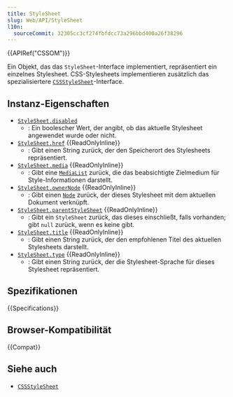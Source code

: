 ```yaml
---
title: StyleSheet
slug: Web/API/StyleSheet
l10n:
  sourceCommit: 32305cc3cf274fbfdcc73a296bbd400a26f38296
---
```


{{APIRef("CSSOM")}}

Ein Objekt, das das `StyleSheet`-Interface implementiert, repräsentiert ein einzelnes Stylesheet. CSS-Stylesheets implementieren zusätzlich das spezialisiertere [`CSSStyleSheet`](/de/docs/Web/API/CSSStyleSheet)-Interface.

## Instanz-Eigenschaften

- [`StyleSheet.disabled`](/de/docs/Web/API/StyleSheet/disabled)
  - : Ein boolescher Wert, der angibt, ob das aktuelle Stylesheet angewendet wurde oder nicht.
- [`StyleSheet.href`](/de/docs/Web/API/StyleSheet/href) {{ReadOnlyInline}}
  - : Gibt einen String zurück, der den Speicherort des Stylesheets repräsentiert.
- [`StyleSheet.media`](/de/docs/Web/API/StyleSheet/media) {{ReadOnlyInline}}
  - : Gibt eine [`MediaList`](/de/docs/Web/API/MediaList) zurück, die das beabsichtigte Zielmedium für Style-Informationen darstellt.
- [`StyleSheet.ownerNode`](/de/docs/Web/API/StyleSheet/ownerNode) {{ReadOnlyInline}}
  - : Gibt einen [`Node`](/de/docs/Web/API/Node) zurück, der dieses Stylesheet mit dem aktuellen Dokument verknüpft.
- [`StyleSheet.parentStyleSheet`](/de/docs/Web/API/StyleSheet/parentStyleSheet) {{ReadOnlyInline}}
  - : Gibt ein `StyleSheet` zurück, das dieses einschließt, falls vorhanden; gibt `null` zurück, wenn es keine gibt.
- [`StyleSheet.title`](/de/docs/Web/API/StyleSheet/title) {{ReadOnlyInline}}
  - : Gibt einen String zurück, der den empfohlenen Titel des aktuellen Stylesheets darstellt.
- [`StyleSheet.type`](/de/docs/Web/API/StyleSheet/type) {{ReadOnlyInline}}
  - : Gibt einen String zurück, der die Stylesheet-Sprache für dieses Stylesheet repräsentiert.

## Spezifikationen

{{Specifications}}

## Browser-Kompatibilität

{{Compat}}

## Siehe auch

- [`CSSStyleSheet`](/de/docs/Web/API/CSSStyleSheet)
